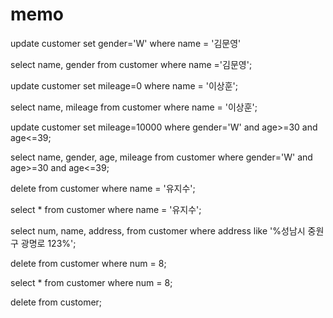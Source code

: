 # memo
update customer set gender='W' where name = '김문영'


select name, gender from customer where name ='김문영';


update customer set mileage=0 where name = '이상훈';


select name, mileage from customer where name = '이상훈';


update customer set mileage=10000 where gender='W' and age>=30 and age<=39;


select name, gender, age, mileage from customer where gender='W' and age>=30 and age<=39;


delete from customer where name = '유지수';


select * from customer where name = '유지수';


select num, name, address, from customer where address like '%성남시 중원구 광명로 123%';


delete from customer where num = 8;


select * from customer where num = 8;


delete from customer;
